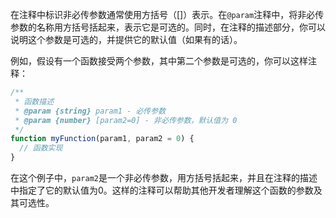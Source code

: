 在注释中标识非必传参数通常使用方括号（[]）表示。在`@param`注释中，将非必传参数的名称用方括号括起来，表示它是可选的。同时，在注释的描述部分，你可以说明这个参数是可选的，并提供它的默认值（如果有的话）。

例如，假设有一个函数接受两个参数，其中第二个参数是可选的，你可以这样注释：

```javascript
/**
 * 函数描述
 * @param {string} param1 - 必传参数
 * @param {number} [param2=0] - 非必传参数，默认值为 0
 */
function myFunction(param1, param2 = 0) {
  // 函数实现
}
```

在这个例子中，`param2`是一个非必传参数，用方括号括起来，并且在注释的描述中指定了它的默认值为0。这样的注释可以帮助其他开发者理解这个函数的参数及其可选性。